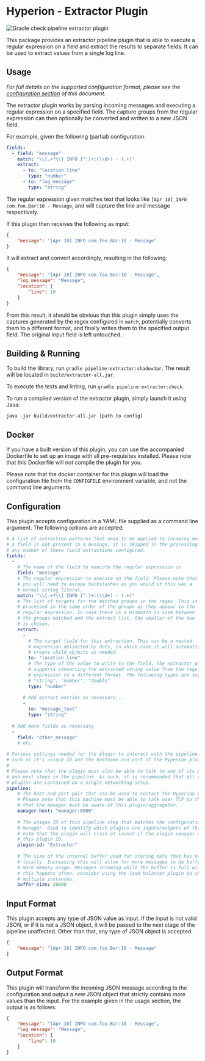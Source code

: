 # Hyperion - Extractor Plugin

![Gradle check pipeline extractor plugin](https://github.com/SERG-Delft/monitoring-aware-ides/workflows/Gradle%20check%20pipeline%20extractor%20plugin/badge.svg)

This package provides an extractor pipeline plugin that is able to execute a regular expression on a field and extract the results to separate fields. It can be used to extract values from a single log line.

## Usage

_For full details on the supported configuration format, please see the [configuration section](#Configuration) of this document_.

The extractor plugin works by parsing incoming messages and executing a regular expression on a specified field. The capture groups from the regular expression can then optionally be converted and written to a new JSON field.

For example, given the following (partial) configuration:

```yaml
fields:
  - field: "message"
    match: "\\[.+?\\] INFO [^:]+:(\\d+) - (.+)"
    extract:
      - to: "location.line"
        type: "number"
      - to: "log_message"
        type: "string"
```

The regular expression given matches text that looks like `[Apr 10] INFO com.foo.Bar:10 - Message`, and will capture the line and message respectively.

If this plugin then receives the following as input:

```json
{
    "message": "[Apr 10] INFO com.foo.Bar:10 - Message"
}
```

It will extract and convert accordingly, resulting in the following:

```json
{
    "message": "[Apr 10] INFO com.foo.Bar:10 - Message",
    "log_message": "Message",
    "location": {
        "line": 10
    }
}
```

From this result, it should be obvious that this plugin simply uses the captures generated by the regex configured in `match`, potentially converts them to a different format, and finally writes them to the specified output field. The original input field is left untouched.

## Building & Running

To build the library, run `gradle pipeline:extractor:shadowJar`. The result will be located in `build/extractor-all.jar`.

To execute the tests and linting, run `gradle pipeline:extractor:check`.

To run a compiled version of the extractor plugin, simply launch it using Java:

```shell script
java -jar build/extractor-all.jar [path to config]
```

## Docker

If you have a built version of this plugin, you can use the accompanied Dockerfile to set up an image with all pre-requisites installed. Please note that this Dockerfile will not compile the plugin for you.

Please note that the docker container for this plugin will load the configuration file from the `CONFIGFILE` environment variable, and not the command line arguments.

## Configuration

This plugin accepts configuration in a YAML file supplied as a command line argument. The following options are accepted:

```yaml
# A list of extraction patterns that need to be applied to incoming messages. If
# a field is not present in a message, it is skipped in the processing. You can have
# any number of these field extractions configured.
fields:
  -
    # The name of the field to execute the regular expression on.
    field: "message"
    # The regular expression to execute on the field. Please note that
    # you will need to escape backslashes as you would if this was a 
    # normal string literal.
    match: "\\[.+?\\] INFO [^:]+:(\\d+) - (.+)"
    # The list of targets for the matched groups in the regex. This is
    # processed in the same order of the groups as they appear in the
    # regular expression. In case there is a mismatch in size between
    # the groups matched and the extract list, the smaller of the two
    # is chosen.
    extract:
      -
        # The target field for this extraction. This can be a nested
        # expression delimited by dots, in which case it will automatically
        # create child objects as needed.
        to: "location.line"
        # The type of the value to write to the field. The extractor plugin
        # supports converting the extracted string value from the regular 
        # expression to a different format. The following types are supported:
        # "string", "number", "double"
        type: "number"
      
      # Add extract entries as necessary...
      -
        to: "message_text"
        type: "string"
    
  # Add more fields as necessary
  -
    field: "other_message"
    # etc.

# Various settings needed for the plugin to interact with the pipeline,
# such as it's unique ID and the hostname and port of the Hyperion plugin manager.
# 
# Please note that the plugin must also be able to talk to any of its previous
# and next steps in the pipeline. As such, it is recommended that all of the 
# plugins are contained on a single networking setup.
pipeline:
    # The host and port pair that can be used to contact the Hyperion plugin manager.
    # Please note that this machine must be able to talk over TCP to the manager and
    # that the manager must be aware of this plugin/aggregator.
    manager-host: "manager:8000"
  
    # The unique ID of this pipeline step that matches the configuration of the plugin
    # manager. Used to identify which plugins are inputs/outputs of this step. Please
    # note that the plugin will crash at launch if the plugin manager does not recognize
    # this plugin ID.
    plugin-id: "Extractor"
  
    # The size of the internal buffer used for storing data that has not yet been processed
    # locally. Increasing this will allow for more messages to be buffered, at the cost of
    # more memory usage. Messages incoming while the buffer is full will be thrown away. If
    # this happens often, consider using the load balancer plugin to shard this plugin across
    # multiple instances.
    buffer-size: 20000
```

## Input Format

This plugin accepts any type of JSON value as input. If the input is not valid JSON, or if it is not a JSON object, it will be passed to the next stage of the pipeline unaffected. Other than that, any type of JSON object is accepted.

```json
{
    "message": "[Apr 10] INFO com.foo.Bar:10 - Message"
}
```

## Output Format

This plugin will transform the incoming JSON message according to the configuration and output a new JSON object that strictly contains more values than the input. For the example given in the usage section, the output is as follows:

```json
{
    "message": "[Apr 10] INFO com.foo.Bar:10 - Message",
    "log_message": "Message",
    "location": {
        "line": 10
    }
}
```
